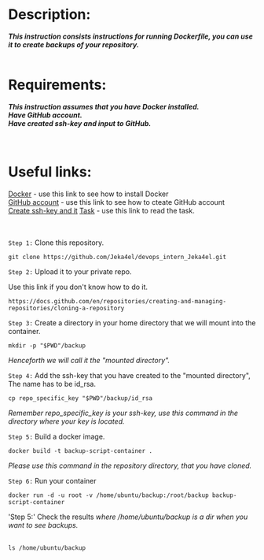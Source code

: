 # Description:
***This instruction consists instructions for running Dockerfile, you can use it to create backups of your repository.*** <br>  <br>

# Requirements:
***This instruction assumes that you have Docker installed. <br>
   Have GitHub account. <br>
   Have created ssh-key and input to GitHub.<br><br><br>***

# Useful links:

[Docker](https://github.com/Jeka4el/DevOps-Task0/)  - use this link to see how to install Docker <br>
[GitHub account](https://docs.github.com/en/get-started/onboarding/getting-started-with-your-github-account) - use this link to see how to cteate GitHub account <br>
[Create ssh-key and it](https://docs.github.com/en/authentication/connecting-to-github-with-ssh/generating-a-new-ssh-key-and-adding-it-to-the-ssh-agent)
[Task](https://absorbed-parrot-e34.notion.site/Task-1-DevOps-1-0-a7520340104248bea0e867b5e3ddfdfa) - use this link to read the task. <br><br><br>


`Step 1:` Clone this repository.

```
git clone https://github.com/Jeka4el/devops_intern_Jeka4el.git 

```


`Step 2:` Upload it to your private repo.

Use this link if you don't know how to do it.
```
https://docs.github.com/en/repositories/creating-and-managing-repositories/cloning-a-repository 
```


`Step 3:` Create a directory in your home directory that we will mount into the container.

```
mkdir -p "$PWD"/backup
```
*Henceforth we will call it the "mounted directory".*


`Step 4:` Add the ssh-key that you have created to the "mounted directory", The name has to be id_rsa.
```
cp repo_specific_key "$PWD"/backup/id_rsa
```
*Remember repo_specific_key is your ssh-key, use this command in the directory where your key is located.*



`Step 5:` Build a docker image.
```
docker build -t backup-script-container .
```
*Please use this command in the repository directory, that you have cloned.*



`Step 6:` Run your container
```
docker run -d -u root -v /home/ubuntu/backup:/root/backup backup-script-container
```


'Step 5:' Check the results
*where /home/ubuntu/backup is a dir when you want to see backups.* <br><br>

```
ls /home/ubuntu/backup
